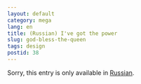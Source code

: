 ```yaml
---
layout: default
category: mega
lang: en
title: (Russian) I've got the power
slug: god-bless-the-queen
tags: design 
postid: 38
---
```

<p>Sorry, this entry is only available in <a href="http://mega.genn.org/export/getposts.php">Russian</a>.</p>